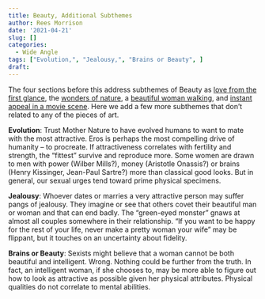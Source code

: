 ```yaml
---
title: Beauty, Additional Subthemes
author: Rees Morrison
date: '2021-04-21'
slug: []
categories:
  - Wide Angle
tags: ["Evolution,", "Jealousy,", "Brains or Beauty", ]
draft: 
---
```


The four sections before this address subthemes of Beauty as [love from the first glance](https://bit.ly/3sB967G), the [wonders of nature](https://bit.ly/3dDvI3g), a [beautiful woman walking](https://bit.ly/3sB967G), and [instant appeal in a movie scene](https://bit.ly/3er5yzI).  Here we add a few more subthemes that don’t related to any of the pieces of art.

**Evolution**:   Trust Mother Nature to have evolved humans to want to mate with the most attractive.  Eros is perhaps the most compelling drive of humanity – to procreate.  If attractiveness correlates with fertility and strength, the “fittest” survive and reproduce more.  Some women are drawn to men with power (Wilber Mills?), money (Aristotle Onassis?) or brains (Henry Kissinger, Jean-Paul Sartre?) more than classical good looks.  But in general, our sexual urges tend toward prime physical specimens.  

**Jealousy**:  Whoever dates or marries a very attractive person may suffer pangs of jealousy.  They imagine or see that others covet their beautiful man or woman and that can end badly.  The “green-eyed monster” gnaws at almost all couples somewhere in their relationship.  “If you want to be happy for the rest of your life, never make a pretty woman your wife” may be flippant, but it touches on an uncertainty about fidelity.

**Brains or Beauty**:  Sexists might believe that a woman cannot be both beautiful and intelligent.  Wrong.  Nothing could be further from the truth.  In fact, an intelligent woman, if she chooses to, may be more able to figure out how to look as attractive as possible given her physical attributes.  Physical qualities do not correlate to mental abilities.
